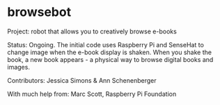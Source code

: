 # browsebot
Project: robot that allows you to creatively browse e-books

Status: Ongoing. The initial code uses Raspberry Pi and SenseHat to change image when the e-book display is shaken. When you shake the book, a new book appears - a physical way to browse digital books and images.

Contributors:
Jessica Simons & 
Ann Schenenberger

With much help from: Marc Scott, Raspberry Pi Foundation

